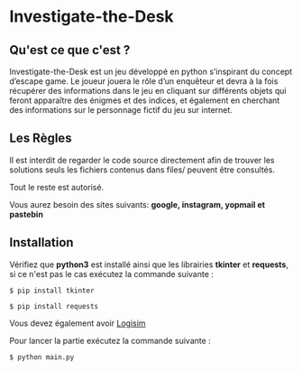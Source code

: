 # Investigate-the-Desk #

## Qu'est ce que c'est ? ##

Investigate-the-Desk est un jeu développé en python s’inspirant du concept d’escape game. Le joueur jouera le rôle d’un enquêteur et devra à la fois récupérer des informations dans le jeu en cliquant sur différents objets qui feront apparaître des énigmes et des indices, et également en cherchant des informations sur le personnage fictif du jeu sur internet. 

## Les Règles ##

Il est interdit de regarder le code source directement afin de trouver les solutions seuls les fichiers contenus dans files/ peuvent être consultés. <br>

Tout le reste est autorisé. 

Vous aurez besoin des sites suivants:
**google, instagram, yopmail et pastebin**

## Installation
Vérifiez que **python3** est installé ainsi que les librairies **tkinter** et **requests**, si ce n'est pas le cas exécutez la commande suivante :<br>
```
$ pip install tkinter
```
```
$ pip install requests
```

Vous devez également avoir [Logisim](http://www.cburch.com/logisim/download.html) <br>


Pour lancer la partie exécutez la commande suivante :<br>
```
$ python main.py
```
